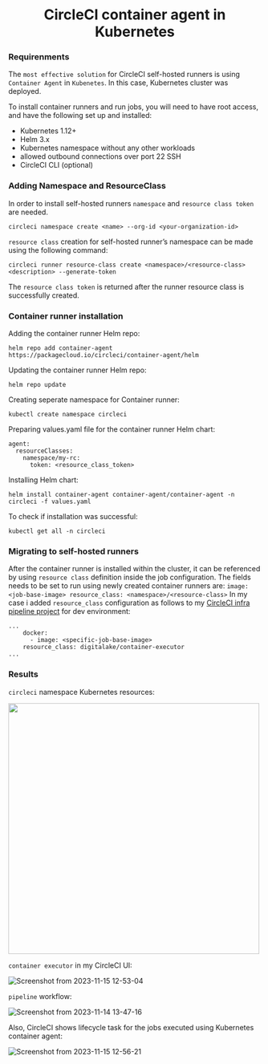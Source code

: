 # <h1 align="center">CircleCI container agent in Kubernetes </a>

### Requirenments

The `most effective solution` for CircleCI self-hosted runners is using `Container Agent` in `Kubenetes`. In this case, Kubernetes cluster was deployed.

To install container runners and run jobs, you will need to have root access, and have the following set up and installed:

- Kubernetes 1.12+
- Helm 3.x
- Kubernetes namespace without any other workloads
- allowed outbound connections over port 22 SSH
- CircleCI CLI (optional)

### Adding Namespace and ResourceClass

In order to install self-hosted runners `namespace` and `resource class token` are needed.
```
circleci namespace create <name> --org-id <your-organization-id>
```

`resource class` creation for self-hosted runner’s namespace can be made  using the following command:
```
circleci runner resource-class create <namespace>/<resource-class> <description> --generate-token
```

The `resource class token` is returned after the runner resource class is successfully created.

### Container runner installation

Adding the container runner Helm repo:
```
helm repo add container-agent https://packagecloud.io/circleci/container-agent/helm
```
Updating the container runner Helm repo:
```
helm repo update
```
Creating seperate namespace for Container runner:
```
kubectl create namespace circleci
```

Preparing values.yaml file for the container runner Helm chart:
```
agent:
  resourceClasses:
    namespace/my-rc:
      token: <resource_class_token>
```
Installing Helm chart:
```
helm install container-agent container-agent/container-agent -n circleci -f values.yaml
```
To check if installation was successful:
```
kubectl get all -n circleci
```

### Migrating to self-hosted runners

After the container runner is installed within the cluster, it can be referenced by using `resource class` definition inside the job configuration. The fields needs to be set to run using newly created container runners are:
`
image: <job-base-image>
resource_class: <namespace>/<resource-class>
`
In my case i added `resource_class` configuration as follows to my [CircleCI infra pipeline project](https://github.com/digitalake/webserver-ec2-module-terraform/tree/dev) for dev environment:

```
...
    docker:
      - image: <specific-job-base-image>
    resource_class: digitalake/container-executor
...
```

### Results

`circleci` namespace Kubernetes resources:

<img src="https://github.com/digitalake/circleci-container-agent-k8s/assets/109740456/c7532fad-3fc2-4f31-a287-e6c99c87b80d" width="500">

`container executor` in my CircleCI UI:

![Screenshot from 2023-11-15 12-53-04](https://github.com/digitalake/circleci-container-agent-k8s/assets/109740456/459eab99-1f4b-4efd-8b44-9e77b8481b7f)

`pipeline` workflow:

![Screenshot from 2023-11-14 13-47-16](https://github.com/digitalake/circleci-container-agent-k8s/assets/109740456/4a0591da-3867-47db-a992-b34d5277dbe9)

Also, CircleCI shows lifecycle task for the jobs executed using Kubernetes container agent:

![Screenshot from 2023-11-15 12-56-21](https://github.com/digitalake/circleci-container-agent-k8s/assets/109740456/24f4acda-ee30-41f3-a202-7ad95877247a)










